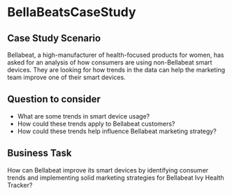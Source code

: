 # BellaBeatsCaseStudy
## Case Study Scenario
Bellabeat, a high-manufacturer of health-focused products for women, has asked for an analysis of how consumers are using non-Bellabeat smart devices. They are looking for how trends in the data can help the marketing team improve one of their smart devices. 

## Question to consider
* What are some trends in smart device usage?
* How could these trends apply to Bellabeat customers?
* How could these trends help influence Bellabeat marketing strategy?

## Business Task
How can Bellabeat improve its smart devices by identifying consumer trends and implementing solid marketing strategies for Bellabeat Ivy Health Tracker?
